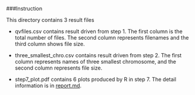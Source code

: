 ###Instruction

This directory contains 3 result files

- qvfiles.csv contains result driven from step 1. The first column is the total number of files. The second column represents filenames and the third column shows file size.

- three_smallest_chro.csv contains result driven from step 2. The first column represents names of three smallest chromosome, and the second column represents file size.

- step7_plot.pdf contains 6 plots produced by R in step 7. The detail information is in [report.md](https://github.com/UWMadison-computingtools/project1-team5/blob/master/report.md).
